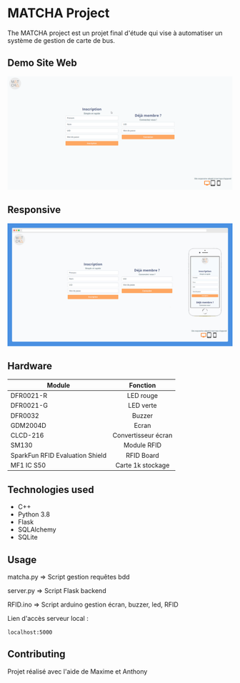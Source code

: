 # MATCHA Project

The MATCHA project est un projet final d'étude qui vise à automatiser un système de gestion de carte de bus.

## Demo Site Web
 ![Demo site Web](demo/demo_pc.gif)

## Responsive
![Demo site Web](demo/demo_responsive.jpg)

## Hardware

| Module                          |       Fonction      |
|---------------------------------|:-------------------:|
| DFR0021-R                       | LED rouge           |
| DFR0021-G                       | LED verte           |
| DFR0032                         | Buzzer              |
| GDM2004D                        | Ecran               |
| CLCD-216                        | Convertisseur écran |
| SM130                           | Module RFID         |
| SparkFun RFID Evaluation Shield | RFID Board          |
| MF1 IC S50                      | Carte 1k stockage   |

## Technologies used

* C++
* Python 3.8
* Flask
* SQLAlchemy
* SQLite

## Usage

matcha.py => Script gestion requêtes bdd

server.py => Script Flask backend

RFID.ino => Script arduino gestion écran, buzzer, led, RFID

Lien d'accès serveur local :

```
localhost:5000
```

## Contributing
Projet réalisé avec l'aide de Maxime et Anthony
